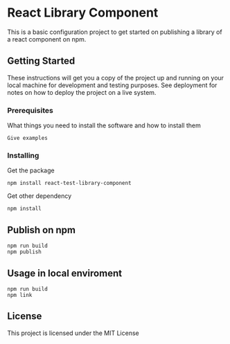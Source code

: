# React Library Component

This is a basic configuration project to get started on publishing a library of a react component on npm.

## Getting Started

These instructions will get you a copy of the project up and running on your local machine for development and testing purposes. See deployment for notes on how to deploy the project on a live system.

### Prerequisites

What things you need to install the software and how to install them

```
Give examples
```

### Installing

Get the package
```
npm install react-test-library-component
```

Get other dependency
```
npm install
```

## Publish on npm

```
npm run build
npm publish
```

## Usage in local enviroment

```
npm run build
npm link
```

## License

This project is licensed under the MIT License